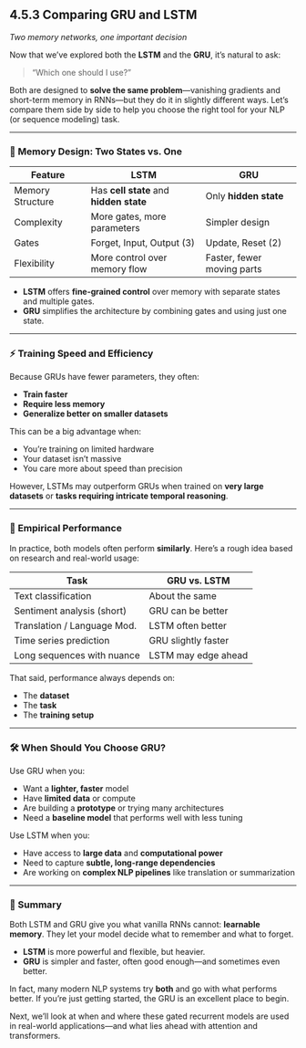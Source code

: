 
## **4.5.3 Comparing GRU and LSTM**

*Two memory networks, one important decision*

Now that we’ve explored both the **LSTM** and the **GRU**, it’s natural to ask:

> “Which one should I use?”

Both are designed to **solve the same problem**—vanishing gradients and short-term memory in RNNs—but they do it in slightly different ways. Let’s compare them side by side to help you choose the right tool for your NLP (or sequence modeling) task.

---

### 🧠 Memory Design: Two States vs. One

| Feature          | LSTM                                    | GRU                        |
| ---------------- | --------------------------------------- | -------------------------- |
| Memory Structure | Has **cell state** and **hidden state** | Only **hidden state**      |
| Complexity       | More gates, more parameters             | Simpler design             |
| Gates            | Forget, Input, Output (3)               | Update, Reset (2)          |
| Flexibility      | More control over memory flow           | Faster, fewer moving parts |

* **LSTM** offers **fine-grained control** over memory with separate states and multiple gates.
* **GRU** simplifies the architecture by combining gates and using just one state.

---

### ⚡ Training Speed and Efficiency

Because GRUs have fewer parameters, they often:

* **Train faster**
* **Require less memory**
* **Generalize better on smaller datasets**

This can be a big advantage when:

* You’re training on limited hardware
* Your dataset isn’t massive
* You care more about speed than precision

However, LSTMs may outperform GRUs when trained on **very large datasets** or **tasks requiring intricate temporal reasoning**.

---

### 🧪 Empirical Performance

In practice, both models often perform **similarly**. Here’s a rough idea based on research and real-world usage:

| Task                        | GRU vs. LSTM        |
| --------------------------- | ------------------- |
| Text classification         | About the same      |
| Sentiment analysis (short)  | GRU can be better   |
| Translation / Language Mod. | LSTM often better   |
| Time series prediction      | GRU slightly faster |
| Long sequences with nuance  | LSTM may edge ahead |

That said, performance always depends on:

* The **dataset**
* The **task**
* The **training setup**

---

### 🛠️ When Should You Choose GRU?

Use GRU when you:

* Want a **lighter, faster** model
* Have **limited data** or compute
* Are building a **prototype** or trying many architectures
* Need a **baseline model** that performs well with less tuning

Use LSTM when you:

* Have access to **large data** and **computational power**
* Need to capture **subtle, long-range dependencies**
* Are working on **complex NLP pipelines** like translation or summarization

---

### 🧩 Summary

Both LSTM and GRU give you what vanilla RNNs cannot: **learnable memory**. They let your model decide what to remember and what to forget.

* **LSTM** is more powerful and flexible, but heavier.
* **GRU** is simpler and faster, often good enough—and sometimes even better.

In fact, many modern NLP systems try **both** and go with what performs better. If you’re just getting started, the GRU is an excellent place to begin.

Next, we’ll look at when and where these gated recurrent models are used in real-world applications—and what lies ahead with attention and transformers.

